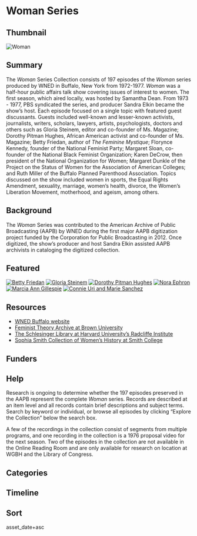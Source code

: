 # Woman Series

## Thumbnail

![Woman](https://s3.amazonaws.com/americanarchive.org/special-collections/Woman.jpg "Woman")

## Summary

The <em>Woman </em> Series Collection consists of 197 episodes of the <em>Woman</em> series produced by WNED in Buffalo, New York from 1972-1977. <em>Woman</em> was a half-hour public affairs talk show covering issues of interest to women. The first season, which aired locally, was hosted by Samantha Dean. From 1973 - 1977, PBS syndicated the series, and producer Sandra Elkin became the show’s host. Each episode focused on a single topic with featured guest discussants. Guests included well-known and lesser-known activists, journalists, writers, scholars, lawyers, artists, psychologists, doctors and others such as Gloria Steinem, editor and co-founder of Ms. Magazine; Dorothy Pitman Hughes, African American activist and co-founder of Ms. Magazine; Betty Friedan, author of *The Feminine Mystique*; Florynce Kennedy, founder of the National Feminist Party; Margaret Sloan, co-founder of the National Black Feminist Organization; Karen DeCrow, then president of the National Organization for Women; Margaret Dunkle of the Project on the Status of Women for the Association of American Colleges; and Ruth Miller of the Buffalo Planned Parenthood Association. Topics discussed on the show included women in sports, the Equal Rights Amendment, sexuality, marriage, women’s health, divorce, the Women’s Liberation Movement, motherhood, and ageism, among others.

## Background

The <em>Woman</em> Series was contributed to the American Archive of Public Broadcasting (AAPB) by WNED during the first major AAPB digitization project funded by the Corporation for Public Broadcasting in 2012. Once digitized, the show’s producer and host Sandra Elkin assisted AAPB archivists in cataloging the digitized collection.

## Featured

[![Betty Friedan](https://s3.amazonaws.com/americanarchive.org/special-collections/cpb-aacip_81-9995xhm0.jpg)](/catalog/cpb-aacip_81-9995xhm0)
[![Gloria Steinem](https://s3.amazonaws.com/americanarchive.org/special-collections/cpb-aacip_81-57np5qgv.jpg)](/catalog/cpb-aacip_81-57np5qgv)
[![Dorothy Pitman Hughes](https://s3.amazonaws.com/americanarchive.org/special-collections/cpb-aacip_81-59c5b5nr.jpg)](/catalog/cpb-aacip_81-59c5b5nr)
[![Nora Ephron](https://s3.amazonaws.com/americanarchive.org/special-collections/cpb-aacip_81-988gttr0.jpg)](/catalog/cpb-aacip_81-988gttr0)
[![Marcia Ann Gillespie](https://s3.amazonaws.com/americanarchive.org/special-collections/cpb-aacip_81-69z08t6x.jpg)](/catalog/cpb-aacip_81-69z08t6x)
[![Connie Uri and Marie Sanchez](https://s3.amazonaws.com/americanarchive.org/special-collections/cpb-aacip_81-67wm3fxh.jpg)](/catalog/cpb-aacip_81-67wm3fxh)

## Resources

- [WNED Buffalo website]( https://www.wned.org/)
- [Feminist Theory Archive at Brown University]( https://www.brown.edu/research/pembroke-center/archives/feminist-theory-archive)
- [The Schlesinger Library at Harvard University’s Radcliffe Institute]( https://www.radcliffe.harvard.edu/schlesinger-library)
- [Sophia Smith Collection of Women’s History at Smith College]( https://www.smith.edu/libraries/research-tools/smith-digital-collections/sophia-smith-collection-womens-history)

## Funders

## Help

Research is ongoing to determine whether the 197 episodes preserved in the AAPB represent the complete <em>Woman</em> series. Records are described at an item level and all records contain brief descriptions and subject terms. Search by keyword or individual, or browse all episodes by clicking “Explore the Collection” below the search box.

A few of the recordings in the collection consist of segments from multiple programs, and one recording in the collection is a 1976 proposal video for the next season. Two of the episodes in the collection are not available in the Online Reading Room and are only available for research on location at WGBH and the Library of Congress.

## Categories


## Timeline

## Sort

asset_date+asc


